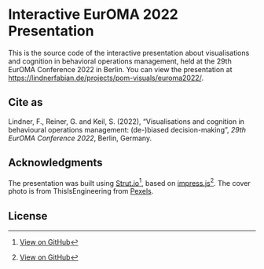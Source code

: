 # Interactive EurOMA 2022 Presentation
This is the source code of the interactive presentation about visualisations and cognition in behavioral operations management, held at the 29th EurOMA Conference 2022 in Berlin. You can view the presentation at https://lindnerfabian.de/projects/pom-visuals/euroma2022/.

## Cite as
Lindner, F., Reiner, G. and Keil, S. (2022), “Visualisations and cognition in behavioural operations management: (de-)biased decision-making”, *29th EurOMA Conference 2022*, Berlin, Germany. 

## Acknowledgments
The presentation was built using [Strut.io](https://strut.io/)[^1], based on [impress.js](https://impress.js.org/)[^2]. The cover photo is from ThisIsEngineering from [Pexels](https://www.pexels.com/de-de/foto/code-uber-frau-projiziert-3861969/).

## License

[^1]: [View on GitHub](https://github.com/tantaman/Strut)
[^2]: [View on GitHub](https://github.com/impress/impress.js)
